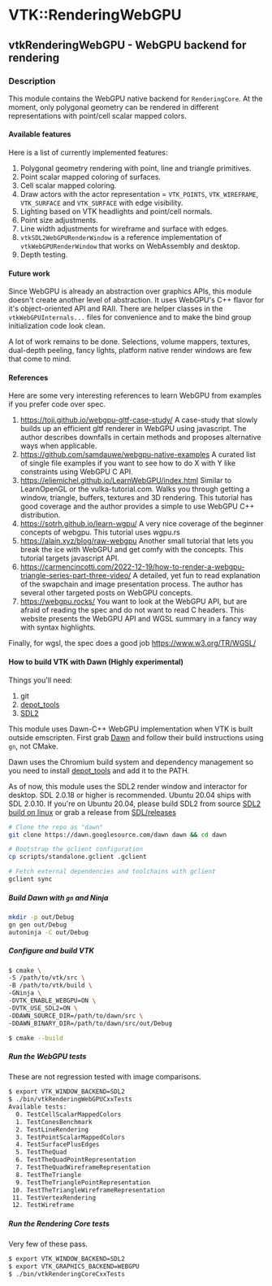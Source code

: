 # VTK::RenderingWebGPU
## vtkRenderingWebGPU - WebGPU backend for rendering

### Description

This module contains the WebGPU native backend for `RenderingCore`. At the moment, only polygonal geometry can be rendered in different representations with point/cell scalar mapped colors.

#### Available features
Here is a list of currently implemented features:
1. Polygonal geometry rendering with point, line and triangle primitives.
2. Point scalar mapped coloring of surfaces.
3. Cell scalar mapped coloring.
4. Draw actors with the actor representation = `VTK_POINTS`, `VTK_WIREFRAME`, `VTK_SURFACE` and `VTK_SURFACE` with edge visibility.
5. Lighting based on VTK headlights and point/cell normals.
6. Point size adjustments.
7. Line width adjustments for wireframe and surface with edges.
8. `vtkSDL2WebGPURenderWindow` is a reference implementation of `vtkWebGPURenderWindow` that works on WebAssembly and desktop.
9. Depth testing.

#### Future work
Since WebGPU is already an abstraction over graphics APIs, this module doesn't create another level of abstraction. It uses WebGPU's C++ flavor
for it's object-oriented API and RAII. There are helper classes in the `vtkWebGPUInternals...` files for convenience and to make the bind group
initialization code look clean.

A lot of work remains to be done. Selections, volume mappers, textures, dual-depth peeling, fancy lights, platform native render windows are few that come to mind.

#### References
Here are some very interesting references to learn WebGPU from examples if you prefer code over spec.
1. https://toji.github.io/webgpu-gltf-case-study/
  A case-study that slowly builds up an efficient gltf renderer in WebGPU using javascript. The author describes downfalls in
  certain methods and proposes alternative ways when applicable.
2. https://github.com/samdauwe/webgpu-native-examples
  A curated list of single file examples if you want to see how to do X with Y like constraints using WebGPU C API.
3. https://eliemichel.github.io/LearnWebGPU/index.html
  Similar to LearnOpenGL or the vulka-tutorial.com. Walks you through getting a window, triangle, buffers, textures and 3D rendering.
  This tutorial has good coverage and the author provides a simple to use WebGPU C++ distribution.
4. https://sotrh.github.io/learn-wgpu/
  A very nice coverage of the beginner concepts of webgpu. This tutorial uses wgpu.rs
5. https://alain.xyz/blog/raw-webgpu
  Another small tutorial that lets you break the ice with WebGPU and get comfy with the concepts. This tutorial targets javascript API.
6. https://carmencincotti.com/2022-12-19/how-to-render-a-webgpu-triangle-series-part-three-video/
  A detailed, yet fun to read explanation of the swapchain and image presentation process. The author has several other
  targeted posts on WebGPU concepts.
7. https://webgpu.rocks/
  You want to look at the WebGPU API, but are afraid of reading the spec and do not want to read C headers. This website
  presents the WebGPU API and WGSL summary in a fancy way with syntax highlights.

Finally, for wgsl, the spec does a good job https://www.w3.org/TR/WGSL/


#### How to build VTK with Dawn (Highly experimental)

Things you'll need:
  1. git
  2. [depot_tools](http://commondatastorage.googleapis.com/chrome-infra-docs/flat/depot_tools/docs/html/depot_tools_tutorial.html#_setting_up)
  3. [SDL2](https://github.com/libsdl-org/SDL/releases/tag/release-2.26.5)

This module uses Dawn-C++ WebGPU implementation when VTK is built outside emscripten. First grab [Dawn](https://dawn.googlesource.com/dawn/) and follow their
build instructions using `gn`, not CMake.

Dawn uses the Chromium build system and dependency management so you need to install [depot_tools](http://commondatastorage.googleapis.com/chrome-infra-docs/flat/depot_tools/docs/html/depot_tools_tutorial.html#_setting_up) and add it to the PATH.

As of now, this module uses the SDL2 render window and interactor for desktop. SDL 2.0.18 or higher is recommended. Ubuntu 20.04
ships with SDL 2.0.10. If you're on Ubuntu 20.04, please build SDL2 from source [SDL2 build on linux](https://wiki.libsdl.org/SDL2/Installation#linuxunix) or grab a release from [SDL/releases](https://github.com/libsdl-org/SDL/releases/tag/release-2.26.5)

```sh
# Clone the repo as "dawn"
git clone https://dawn.googlesource.com/dawn dawn && cd dawn

# Bootstrap the gclient configuration
cp scripts/standalone.gclient .gclient

# Fetch external dependencies and toolchains with gclient
gclient sync
```

##### Build Dawn with `gn` and Ninja

```sh
mkdir -p out/Debug
gn gen out/Debug
autoninja -C out/Debug
```

##### Configure and build VTK

```sh
$ cmake \
-S /path/to/vtk/src \
-B /path/to/vtk/build \
-GNinja \
-DVTK_ENABLE_WEBGPU=ON \
-DVTK_USE_SDL2=ON \
-DDAWN_SOURCE_DIR=/path/to/dawn/src \
-DDAWN_BINARY_DIR=/path/to/dawn/src/out/Debug

$ cmake --build
```

##### Run the WebGPU tests
These are not regression tested with image comparisons.
```sh
$ export VTK_WINDOW_BACKEND=SDL2
$ ./bin/vtkRenderingWebGPUCxxTests
Available tests:
  0. TestCellScalarMappedColors
  1. TestConesBenchmark
  2. TestLineRendering
  3. TestPointScalarMappedColors
  4. TestSurfacePlusEdges
  5. TestTheQuad
  6. TestTheQuadPointRepresentation
  7. TestTheQuadWireframeRepresentation
  8. TestTheTriangle
  9. TestTheTrianglePointRepresentation
 10. TestTheTriangleWireframeRepresentation
 11. TestVertexRendering
 12. TestWireframe
```

##### Run the Rendering Core tests
Very few of these pass.
```sh
$ export VTK_WINDOW_BACKEND=SDL2
$ export VTK_GRAPHICS_BACKEND=WEBGPU
$ ./bin/vtkRenderingCoreCxxTests
```
